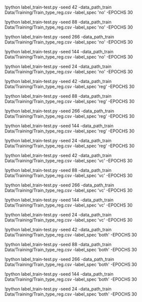 !python label_train-test.py -seed 42 -data_path_train Data/Training/Train_type_reg.csv -label_spec 'no' -EPOCHS 30 
 
!python label_train-test.py -seed 88 -data_path_train Data/Training/Train_type_reg.csv -label_spec 'no' -EPOCHS 30 
 
!python label_train-test.py -seed 266 -data_path_train Data/Training/Train_type_reg.csv -label_spec 'no' -EPOCHS 30 
 
!python label_train-test.py -seed 144 -data_path_train Data/Training/Train_type_reg.csv -label_spec 'no' -EPOCHS 30 
 
!python label_train-test.py -seed 24 -data_path_train Data/Training/Train_type_reg.csv -label_spec 'no' -EPOCHS 30 
 

!python label_train-test.py -seed 42 -data_path_train Data/Training/Train_type_reg.csv -label_spec 'reg' -EPOCHS 30 
 
!python label_train-test.py -seed 88 -data_path_train Data/Training/Train_type_reg.csv -label_spec 'reg' -EPOCHS 30 
 
!python label_train-test.py -seed 266 -data_path_train Data/Training/Train_type_reg.csv -label_spec 'reg' -EPOCHS 30 
 
!python label_train-test.py -seed 144 -data_path_train Data/Training/Train_type_reg.csv -label_spec 'reg' -EPOCHS 30 
 
!python label_train-test.py -seed 24 -data_path_train Data/Training/Train_type_reg.csv -label_spec 'reg' -EPOCHS 30 
 

!python label_train-test.py -seed 42 -data_path_train Data/Training/Train_type_reg.csv -label_spec 'vc' -EPOCHS 30 
 
!python label_train-test.py -seed 88 -data_path_train Data/Training/Train_type_reg.csv -label_spec 'vc' -EPOCHS 30 
 
!python label_train-test.py -seed 266 -data_path_train Data/Training/Train_type_reg.csv -label_spec 'vc' -EPOCHS 30 
 
!python label_train-test.py -seed 144 -data_path_train Data/Training/Train_type_reg.csv -label_spec 'vc' -EPOCHS 30 
 
!python label_train-test.py -seed 24 -data_path_train Data/Training/Train_type_reg.csv -label_spec 'vc' -EPOCHS 30 
 

!python label_train-test.py -seed 42 -data_path_train Data/Training/Train_type_reg.csv -label_spec 'both' -EPOCHS 30 
 
!python label_train-test.py -seed 88 -data_path_train Data/Training/Train_type_reg.csv -label_spec 'both' -EPOCHS 30 
 
!python label_train-test.py -seed 266 -data_path_train Data/Training/Train_type_reg.csv -label_spec 'both' -EPOCHS 30 
 
!python label_train-test.py -seed 144 -data_path_train Data/Training/Train_type_reg.csv -label_spec 'both' -EPOCHS 30 
 
!python label_train-test.py -seed 24 -data_path_train Data/Training/Train_type_reg.csv -label_spec 'both' -EPOCHS 30 
 